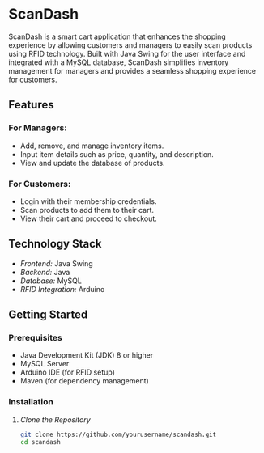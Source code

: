 # ScanDash

ScanDash is a smart cart application that enhances the shopping experience by allowing customers and managers to easily scan products using RFID technology. Built with Java Swing for the user interface and integrated with a MySQL database, ScanDash simplifies inventory management for managers and provides a seamless shopping experience for customers.

## Features

### For Managers:
- Add, remove, and manage inventory items.
- Input item details such as price, quantity, and description.
- View and update the database of products.

### For Customers:
- Login with their membership credentials.
- Scan products to add them to their cart.
- View their cart and proceed to checkout.

## Technology Stack
- *Frontend:* Java Swing
- *Backend:* Java
- *Database:* MySQL
- *RFID Integration:* Arduino

## Getting Started

### Prerequisites
- Java Development Kit (JDK) 8 or higher
- MySQL Server
- Arduino IDE (for RFID setup)
- Maven (for dependency management)

### Installation

1. *Clone the Repository*
   ```sh
   git clone https://github.com/yourusername/scandash.git
   cd scandash
